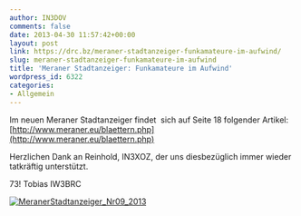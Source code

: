 ```yaml
---
author: IN3DOV
comments: false
date: 2013-04-30 11:57:42+00:00
layout: post
link: https://drc.bz/meraner-stadtanzeiger-funkamateure-im-aufwind/
slug: meraner-stadtanzeiger-funkamateure-im-aufwind
title: 'Meraner Stadtanzeiger: Funkamateure im Aufwind'
wordpress_id: 6322
categories:
- Allgemein
---
```


Im neuen Meraner Stadtanzeiger findet  sich auf Seite 18 folgender Artikel: [http://www.meraner.eu/blaettern.php](http://www.meraner.eu/blaettern.php)







Herzlichen Dank an Reinhold, IN3XOZ, der uns diesbezüglich immer wieder tatkräftig unterstützt.

73! Tobias IW3BRC

[![MeranerStadtanzeiger_Nr09_2013](https://drc.bz/wp-content/uploads/2013/04/MeranerStadtanzeiger_Nr09_2013.tif)](https://drc.bz/wp-content/uploads/2013/04/MeranerStadtanzeiger_Nr09_2013.tif)





